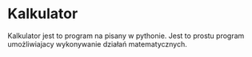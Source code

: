 # Kalkulator
Kalkulator jest to program na pisany w pythonie. Jest to prostu program umożliwiajacy wykonywanie działań matematycznych.
